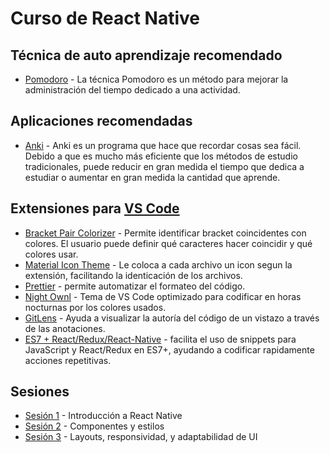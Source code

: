 # Curso de React Native

## Técnica de auto aprendizaje recomendado

- [Pomodoro](https://en.wikipedia.org/wiki/Pomodoro_Technique) - La técnica Pomodoro es un método para mejorar la administración del tiempo dedicado a una actividad.

## Aplicaciones recomendadas

- [Anki](https://apps.ankiweb.net) - Anki es un programa que hace que recordar cosas sea fácil. Debido a que es mucho más eficiente que los métodos de estudio tradicionales, puede reducir en gran medida el tiempo que dedica a estudiar o aumentar en gran medida la cantidad que aprende.

## Extensiones para [VS Code](https://code.visualstudio.com/)

- [Bracket Pair Colorizer](https://github.com/CoenraadS/BracketPair#readme) - Permite identificar bracket coincidentes con colores. El usuario puede definir qué caracteres hacer coincidir y qué colores usar.
- [Material Icon Theme](https://github.com/PKief/vscode-material-icon-theme/blob/main/README.md) - Le coloca a cada archivo un icon segun la extensión, facilitando la identicación de los archivos.
- [Prettier](https://prettier.io/) - permite automatizar el formateo del código.
- [Night Ownl](https://github.com/sdras/night-owl-vscode-theme#readme) - Tema de VS Code optimizado para codificar en horas nocturnas por los colores usados.
- [GitLens](https://gitlens.amod.io/) - Ayuda a visualizar la autoría del código de un vistazo a través de las anotaciones.
- [ES7 + React/Redux/React-Native](https://github.com/dsznajder/vscode-react-javascript-snippets#readme) - facilita el uso de snippets para JavaScript y React/Redux en ES7+, ayudando a codificar rapidamente acciones repetitivas.

## Sesiones

- [Sesión 1](./session-01/README.md) - Introducción a React Native
- [Sesión 2](./session-02/README.md) - Componentes y estilos
- [Sesión 3](./session-03/README.md) - Layouts, responsividad, y adaptabilidad de UI 